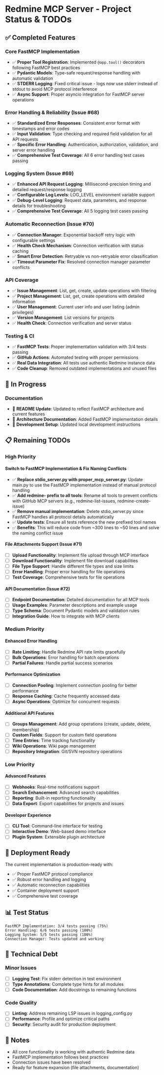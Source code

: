 # Redmine MCP Server - Project Status & TODOs

## ✅ Completed Features

### Core FastMCP Implementation
- ✅ **Proper Tool Registration**: Implemented `@app.tool()` decorators following FastMCP best practices
- ✅ **Pydantic Models**: Type-safe request/response handling with automatic validation
- ✅ **STDERR Logging**: Fixed critical issue - logs now use stderr instead of stdout to avoid MCP protocol interference
- ✅ **Async Support**: Proper asyncio integration for FastMCP server operations

### Error Handling & Reliability (Issue #68)
- ✅ **Standardized Error Responses**: Consistent error format with timestamps and error codes
- ✅ **Input Validation**: Type checking and required field validation for all API requests
- ✅ **Specific Error Handling**: Authentication, authorization, validation, and server error handling
- ✅ **Comprehensive Test Coverage**: All 6 error handling test cases passing

### Logging System (Issue #69)
- ✅ **Enhanced API Request Logging**: Millisecond-precision timing and detailed request/response logging
- ✅ **Configurable Log Levels**: LOG_LEVEL environment variable support
- ✅ **Debug-Level Logging**: Request data, parameters, and response details for troubleshooting
- ✅ **Comprehensive Test Coverage**: All 5 logging test cases passing

### Automatic Reconnection (Issue #70)
- ✅ **Connection Manager**: Exponential backoff retry logic with configurable settings
- ✅ **Health Check Mechanism**: Connection verification with status caching
- ✅ **Smart Error Detection**: Retryable vs non-retryable error classification
- ✅ **Timeout Parameter Fix**: Resolved connection manager parameter conflicts

### API Coverage
- ✅ **Issue Management**: List, get, create, update operations with filtering
- ✅ **Project Management**: List, get, create operations with detailed information
- ✅ **User Management**: Current user info and user listing (admin privileges)
- ✅ **Version Management**: List versions for projects
- ✅ **Health Check**: Connection verification and server status

### Testing & CI
- ✅ **FastMCP Tests**: Proper implementation validation with 3/4 tests passing
- ✅ **GitHub Actions**: Automated testing with proper permissions
- ✅ **Real Data Integration**: All tests use authentic Redmine instance data
- ✅ **Code Cleanup**: Removed outdated implementations and unused files

## 🔄 In Progress

### Documentation
- 🔄 **README Update**: Updated to reflect FastMCP architecture and current features
- 🔄 **Architecture Documentation**: Added FastMCP implementation details
- 🔄 **Development Setup**: Updated local development instructions

## 📋 Remaining TODOs

### High Priority

#### Switch to FastMCP Implementation & Fix Naming Conflicts
- ✅ **Replace stdio_server.py with proper_mcp_server.py**: Update main.py to use the FastMCP implementation instead of manual protocol handling
- ✅ **Add redmine- prefix to all tools**: Rename all tools to prevent conflicts with GitHub MCP servers (e.g., redmine-list-issues, redmine-create-issue)
- ✅ **Remove manual implementation**: Delete stdio_server.py since FastMCP handles all protocol details automatically
- ✅ **Update tests**: Ensure all tests reference the new prefixed tool names
- ✅ **Benefits**: This will reduce code from ~300 lines to ~50 lines and solve the naming conflict issue

#### File Attachments Support (Issue #71)
- [ ] **Upload Functionality**: Implement file upload through MCP interface
- [ ] **Download Functionality**: Implement file download capabilities
- [ ] **File Type Support**: Handle different file types and size limits
- [ ] **Error Handling**: Proper error handling for file operations
- [ ] **Test Coverage**: Comprehensive tests for file operations

#### API Documentation (Issue #72)
- [ ] **Endpoint Documentation**: Detailed documentation for all MCP tools
- [ ] **Usage Examples**: Parameter descriptions and example usage
- [ ] **Type Schema**: Document Pydantic models and validation rules
- [ ] **Integration Guide**: How to integrate with MCP clients

### Medium Priority

#### Enhanced Error Handling
- [ ] **Rate Limiting**: Handle Redmine API rate limits gracefully
- [ ] **Bulk Operations**: Error handling for batch operations
- [ ] **Partial Failures**: Handle partial success scenarios

#### Performance Optimization
- [ ] **Connection Pooling**: Implement connection pooling for better performance
- [ ] **Response Caching**: Cache frequently accessed data
- [ ] **Async Operations**: Optimize for concurrent requests

#### Additional API Features
- [ ] **Groups Management**: Add group operations (create, update, delete, membership)
- [ ] **Custom Fields**: Support for custom field operations
- [ ] **Time Entries**: Time tracking functionality
- [ ] **Wiki Operations**: Wiki page management
- [ ] **Repository Integration**: Git/SVN repository operations

### Low Priority

#### Advanced Features
- [ ] **Webhooks**: Real-time notifications support
- [ ] **Search Enhancement**: Advanced search capabilities
- [ ] **Reporting**: Built-in reporting functionality
- [ ] **Data Export**: Export capabilities for projects and issues

#### Developer Experience
- [ ] **CLI Tool**: Command-line interface for testing
- [ ] **Interactive Demo**: Web-based demo interface
- [ ] **Plugin System**: Extensible plugin architecture

## 🚀 Deployment Ready

The current implementation is production-ready with:
- ✅ Proper FastMCP protocol compliance
- ✅ Robust error handling and logging
- ✅ Automatic reconnection capabilities
- ✅ Container deployment support
- ✅ Comprehensive test coverage

## 📊 Test Status

```
FastMCP Implementation: 3/4 tests passing (75%)
Error Handling: 6/6 tests passing (100%)
Logging System: 5/5 tests passing (100%)
Connection Manager: Tests updated and working
```

## 🔧 Technical Debt

### Minor Issues
- [ ] **Logging Test**: Fix stderr detection in test environment
- [ ] **Type Annotations**: Complete type hints for all modules
- [ ] **Code Documentation**: Add docstrings to remaining functions

### Code Quality
- [ ] **Linting**: Address remaining LSP issues in logging_config.py
- [ ] **Performance**: Profile and optimize critical paths
- [ ] **Security**: Security audit for production deployment

## 📝 Notes

- All core functionality is working with authentic Redmine data
- FastMCP implementation follows best practices
- Connection issues have been resolved
- Ready for feature expansion (file attachments, documentation)
